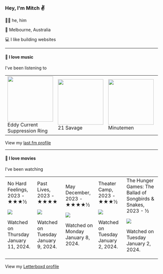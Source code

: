 <article><h3>Hey, I&#x27;m Mitch ✌️</h3><section><p>🙆‍♂️ he, him</p><p>📍 Melbourne, Australia</p><p>💻 I like building websites</p></section><hr/><section><h4>💽 I love music</h4><p>I&#x27;ve been listening to</p><table><tbody><td><img src="https://lastfm.freetls.fastly.net/i/u/174s/99dba841c61748d5b67d6f47a2d41580.png" height="150px" alt="" role="presentation"/><br/>Eddy Current Suppression Ring</td><td><img src="https://lastfm.freetls.fastly.net/i/u/174s/7ea88aad00e82f4927d1aea1e30922eb.png" height="150px" alt="" role="presentation"/><br/>21 Savage</td><td><img src="https://lastfm.freetls.fastly.net/i/u/174s/8879f81513ea2f1bc32e2f493f1eaa7f.png" height="150px" alt="" role="presentation"/><br/>Minutemen</td><td><img src="https://lastfm.freetls.fastly.net/i/u/174s/c0097390e321f20873a2d0e22d32d84e.png" height="150px" alt="" role="presentation"/><br/>Frank Ocean</td><td><img src="https://lastfm.freetls.fastly.net/i/u/174s/882af81f164e7b6b437b2ae0b90d50e8.png" height="150px" alt="" role="presentation"/><br/>DJ Koze</td></tbody></table><span>View my <a href="https://www.last.fm/user/mylsb">last.fm profile</a></span></section><hr/><section><h4>📼 I love movies</h4><p>I&#x27;ve been watching</p><table><tbody><td>No Hard Feelings, 2023 - ★★★½<br/><span> <p><img src="https://a.ltrbxd.com/resized/film-poster/7/9/5/8/9/7/795897-no-hard-feelings-0-600-0-900-crop.jpg?v=d9012766c3"/></p> <p>Watched on Thursday January 11, 2024.</p> </span></td><td>Past Lives, 2023 - ★★★★<br/><span> <p><img src="https://a.ltrbxd.com/resized/film-poster/5/9/1/0/5/3/591053-past-lives-0-600-0-900-crop.jpg?v=c600b7854e"/></p> <p>Watched on Tuesday January 9, 2024.</p> </span></td><td>May December, 2023 - ★★★★½<br/><span> <p><img src="https://a.ltrbxd.com/resized/sm/upload/zh/p4/cg/6v/may-december-0-600-0-900-crop.jpg?v=40f7f230a3"/></p> <p>Watched on Monday January 8, 2024.</p> </span></td><td>Theater Camp, 2023 - ★★★½<br/><span> <p><img src="https://a.ltrbxd.com/resized/film-poster/8/8/7/6/5/0/887650-theater-camp-0-600-0-900-crop.jpg?v=ba9c77cf10"/></p> <p>Watched on Tuesday January 2, 2024.</p> </span></td><td>The Hunger Games: The Ballad of Songbirds &amp; Snakes, 2023 - ½<br/><span> <p><img src="https://a.ltrbxd.com/resized/film-poster/6/1/9/5/1/0/619510-the-hunger-games-the-ballad-of-songbirds-snakes-0-600-0-900-crop.jpg?v=180f24b89f"/></p> <p>Watched on Tuesday January 2, 2024.</p> </span></td></tbody></table><span>View my <a href="https://letterboxd.com/myslab/">Letterboxd profile</a></span></section></article>